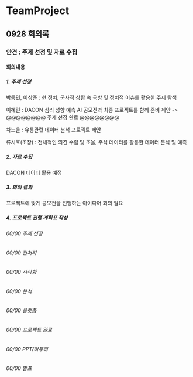 # TeamProject
## 0928 회의록
### 안건 : 주제 선정 및 자료 수집
#### 회의내용
##### 1. 주제 선정 

박동민, 이상준 : 현 정치, 군사적 상황 속 국방 및 정치적 이슈를 활용한 주제 탐색 

이혜린 : DACON 심리 성향 예측 AI 공모전과 최종 프로젝트를 함께 준비 제안 -> @@@@@@@@ 주제 선정 완료 @@@@@@@@

차노을 : 유통관련 데이터 분석 프로젝트 제안

류시호(조장) : 전체적인 의견 수렴 및 조율, 주식 데이터를 활용한 데이터 분석 및 예측


##### 2. 자료 수집
DACON 데이터 활용 예정


##### 3. 회의 결과
프로젝트에 맞게 공모전을 진행하는 아이디어 회의 필요


##### 4. 프로젝트 진행 계획표 작성
###### 00/00 주제 선정
###### 00/00 전처리
###### 00/00 시각화
###### 00/00 분석
###### 00/00 플랫폼
###### 00/00 프로젝트 완료
###### 00/00 PPT/마무리
###### 00/00 발표

